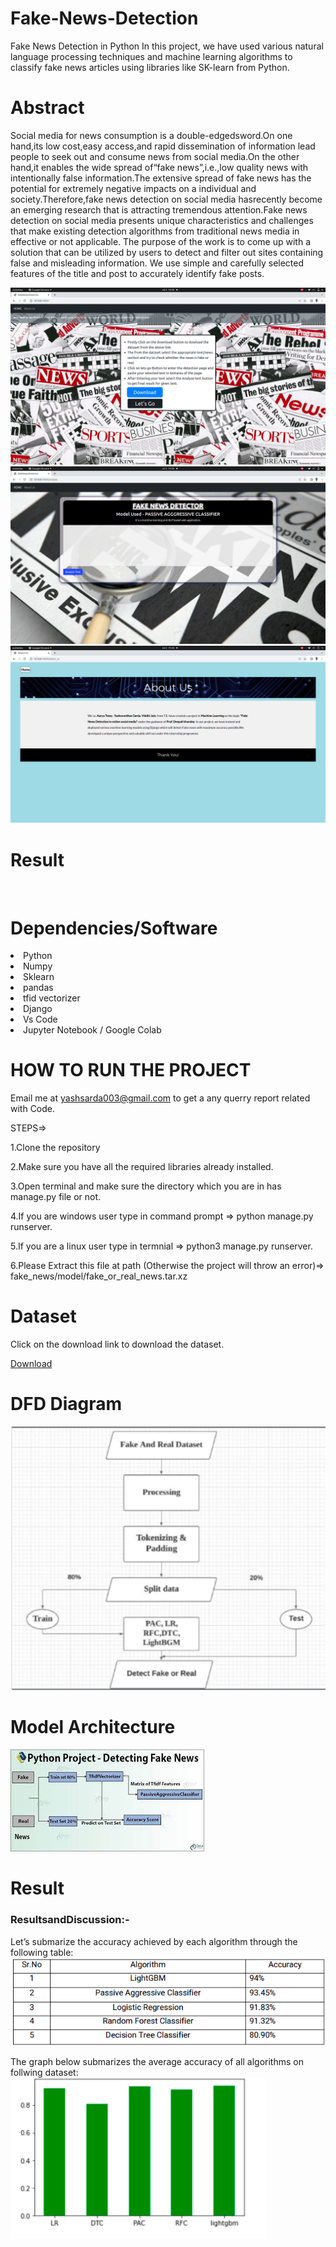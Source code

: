 # Fake-News-Detection
Fake News Detection in Python  In this project, we have used various natural language processing techniques and machine learning algorithms to classify fake news articles using libraries like SK-learn from Python.

# Abstract
Social media for news consumption is a double-edgedsword.On one hand,its low cost,easy access,and rapid dissemination of information lead people to seek out and consume news from social media.On the other hand,it enables the wide spread of“fake news”,i.e.,low quality news with intentionally false information.The extensive spread of fake news has the potential for extremely negative impacts on a individual and society.Therefore,fake news detection on social media hasrecently become an emerging research that is attracting tremendous attention.Fake news detection on social media presents unique  characteristics and challenges that make existing detection algorithms from  traditional news media in effective or not applicable. The purpose of the work is to come up with a solution that can be utilized by users to detect and filter out sites containing false and misleading information. We use simple and carefully selected features of the title and post to accurately identify fake posts.

<img src="Images/Screenshot from 2022-07-03 14-26-03.png" alt="">
<img src="Images/Screenshot from 2022-07-03 14-26-34.png" alt="">
<img src="Images/Screenshot from 2022-07-03 14-58-59.png" alt="">

# Result
<img src="Images/collage.png" alt="">

# Dependencies/Software

<li>Python</li>
<li>Numpy</li>
<li>Sklearn</li>
<li>pandas</li>
<li>tfid vectorizer</li>
<li>Django</li>
<li>Vs Code</li>
<li>Jupyter Notebook / Google Colab</li>

# HOW TO RUN THE PROJECT

Email me at yashsarda003@gmail.com to get a any querry report related with Code.

STEPS=>

1.Clone the repository 

2.Make sure you have all the required libraries already installed.

3.Open terminal and make sure the directory which you are in has manage.py file or not.

4.If you are windows user type in command prompt => python manage.py runserver.

5.If you are a linux user type in termnial => python3 manage.py runserver.

6.Please Extract this file at path (Otherwise the project will throw an error)=> fake_news/model/fake_or_real_news.tar.xz

# Dataset
<p> Click on the download link to download the dataset. </p>
<a href="dataset/fake_or_real_news.zip"> Download</a>

# DFD Diagram
<img src="Images/DFD_diagram.png" alt="">

# Model Architecture
<img src="Images/Architecture_fake_news.jpeg" alt="">


# Result
### ResultsandDiscussion:-
Let’s submarize the accuracy achieved by each algorithm through the following table:
<img src="Images/table.png" alt="">

The graph below submarizes the average accuracy of all algorithms on follwing dataset:
<img src="Images/compare_graph.png" alt="">
